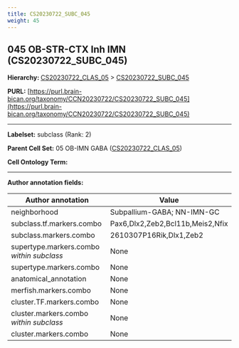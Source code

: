 ```yaml
---
title: CS20230722_SUBC_045
weight: 45
---
```

## 045 OB-STR-CTX Inh IMN (CS20230722_SUBC_045)
<b>Hierarchy: </b>
[CS20230722_CLAS_05](../CS20230722_CLAS_05) >
[CS20230722_SUBC_045](../CS20230722_SUBC_045)

**PURL:** [https://purl.brain-bican.org/taxonomy/CCN20230722/CS20230722_SUBC_045](https://purl.brain-bican.org/taxonomy/CCN20230722/CS20230722_SUBC_045)

---


**Labelset:** subclass (Rank: 2)

**Parent Cell Set:** 05 OB-IMN GABA ([CS20230722_CLAS_05](../CS20230722_CLAS_05))



**Cell Ontology Term:** 

[MARKER GENES.]: #


---

[TRANSFERRED ANNOTATIONS.]: #


[AUTHOR ANNOTATION FIELDS.]: #


**Author annotation fields:**

| Author annotation | Value |
|-------------------|-------|
|neighborhood|Subpallium-GABA; NN-IMN-GC|
|subclass.tf.markers.combo|Pax6,Dlx2,Zeb2,Bcl11b,Meis2,Nfix|
|subclass.markers.combo|2610307P16Rik,Dlx1,Zeb2|
|supertype.markers.combo _within subclass_|None|
|supertype.markers.combo|None|
|anatomical_annotation|None|
|merfish.markers.combo|None|
|cluster.TF.markers.combo|None|
|cluster.markers.combo _within subclass_|None|
|cluster.markers.combo|None|

